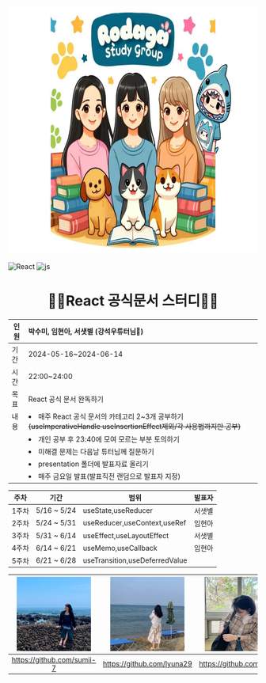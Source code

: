 
<img src="../photo/RodagaStudy.jpg"  width="100%" height="500"/> 

![React](https://img.shields.io/badge/React-20232A?style=for-the-badge&logo=react&logoColor=61DAFB)
![js](https://img.shields.io/badge/JavaScript-F7DF1E?style=for-the-badge&logo=JavaScript&logoColor=white)


<div align="center">
    
# 👨‍💻React 공식문서 스터디👨‍💻

</div>

<div align="center">
    
|인원 | 박수미, 임현아, 서샛별 (강석우튜터님🤣)|
| --- | :-- |
|기간 | 2024-05-16~2024-06-14|
|시간 | 22:00~24:00
|목표 | React 공식 문서 완독하기|
| 내용 |<li>매주 React 공식 문서의 카테고리 2~3개 공부하기 ~~(useImperativeHandle useInsertionEffect제외/각 사용법까지만 공부)~~</li>
| |<li>개인 공부 후 23:40에 모여 모르는 부분 토의하기</li>|
| |<li>미해결 문제는 다음날 튜터님께 질문하기</li>|
| |<li>presentation 폴더에 발표자료 올리기</li>|
| |<li>매주 금요일 발표(발표직전 랜덤으로 발표자 지정)</li>|

| 주차 | 기간 | 범위 | 발표자 |
| --- | --- | --- | --- |
| 1주차 | 5/16 ~ 5/24 | useState,useReducer | 서샛별 |
| 2주차 | 5/24 ~ 5/31 | useReducer,useContext,useRef| 임현아 |
| 3주차 | 5/31 ~ 6/14 | useEffect,useLayoutEffect| 서샛별 |
| 4주차 | 6/14 ~ 6/21 | useMemo,useCallback | 임현아 |
| 5주차 | 6/21 ~ 6/28 | useTransition,useDeferredValue |  |

</div>

| <img src="../photo/sumi.jpg"  width="150" height="150"/> | <img src="../photo/lyuna29.jpeg"  width="150" height="150"/> | <img src="../photo/ssb.jpg"  width="150" height="150"/> | <img src="../photo/luke.jpg"  width="150" height="150"/> |
| :---: | :---: | :---: |  :---: |
|https://github.com/sumii-7|https://github.com/lyuna29|https://github.com/ssbmel| https://github.com/Seokwoodang|
